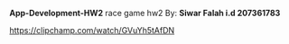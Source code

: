 **App-Development-HW2**
race game hw2 By: **Siwar Falah i.d 207361783**

https://clipchamp.com/watch/GVuYh5tAfDN
